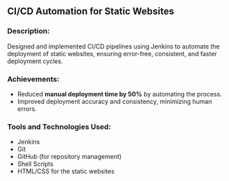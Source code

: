 ## CI/CD Automation for Static Websites

### Description:
Designed and implemented CI/CD pipelines using Jenkins to automate the deployment of static websites, ensuring error-free, consistent, and faster deployment cycles.

### Achievements:
- Reduced **manual deployment time by 50%** by automating the process.
- Improved deployment accuracy and consistency, minimizing human errors.

### Tools and Technologies Used:
- Jenkins
- Git
- GitHub (for repository management)
- Shell Scripts
- HTML/CSS for the static websites
